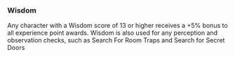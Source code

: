 ### Wisdom

Any character with a Wisdom score of 13 or higher receives a +5% bonus to all experience point awards. Wisdom is also used for any perception and observation checks, such as Search For Room Traps and Search for Secret Doors
